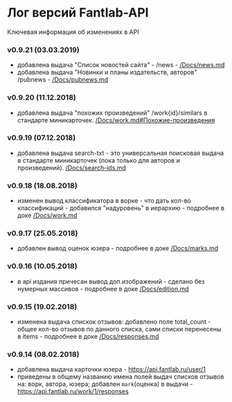 # Лог версий Fantlab-API
Ключевая информация об изменениях в API

### v0.9.21 (03.03.2019)
 * добавлена выдача "Список новостей сайта" - /news - [/Docs/news.md](/Docs/news.md)
 * добавлена выдача "Новинки и планы издательств, авторов" /pubnews - [/Docs/pubnews.md](/Docs/pubnews.md)

### v0.9.20 (11.12.2018)
 * добавлена выдача "похожих произведений" /work{id}/similars в стандарте миникарточек. [/Docs/work.md#Похожие-произведения](/Docs/work.md#Похожие-произведения)


### v0.9.19 (07.12.2018)
 * добавлена выдача search-txt - это универсальная поисковая выдача в стандарте миникарточек (пока только для авторов и произведений). [/Docs/search-ids.md](/Docs/search-ids.md)


### v0.9.18 (18.08.2018)
 * изменен вывод классификатора в ворке - что дать кол-во классификаций - добавился "надуровень" в иерархию - подробнее в доке [/Docs/work.md](/Docs/work.md)


### v0.9.17 (25.05.2018)
 * добавлен вывод оценок юзера - подробнее в доке [/Docs/marks.md](/Docs/marks.md)

### v0.9.16 (10.05.2018)
 * в api издания причесан вывод доп.изображений - сделано без нумерных массивов - подробнее в доке [/Docs/edition.md](/Docs/edition.md)

### v0.9.15 (19.02.2018)
 * изменена выдача спискок отзывов: добавлено поле total_count - общее кол-во отзывов по данного списка, сами списки перенесены в items - подробнее в доке [/Docs/responses.md](/Docs/responses.md)
 

### v0.9.14 (08.02.2018)
 * добавлена выдача карточки юзера - https://api.fantlab.ru/user/1
 * приведены в общему названию имена полей выдач списков отзывов на: ворк, автора, юзера; добавлен `mark`(оценка) в выдачи - https://api.fantlab.ru/work/1/responses

